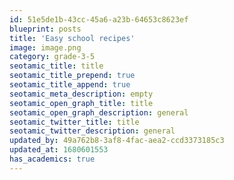 ```yaml
---
id: 51e5de1b-43cc-45a6-a23b-64653c8623ef
blueprint: posts
title: 'Easy school recipes'
image: image.png
category: grade-3-5
seotamic_title: title
seotamic_title_prepend: true
seotamic_title_append: true
seotamic_meta_description: empty
seotamic_open_graph_title: title
seotamic_open_graph_description: general
seotamic_twitter_title: title
seotamic_twitter_description: general
updated_by: 49a762b8-3af8-4fac-aea2-ccd3373185c3
updated_at: 1680601553
has_academics: true
---
```


